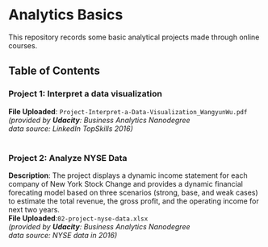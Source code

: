 # Analytics Basics
This repository records some basic analytical projects made through online courses.
## Table of Contents
### **Project 1: Interpret a data visualization** <br>
  **File Uploaded**: `Project-Interpret-a-Data-Visualization_WangyunWu.pdf` <br>
*(provided by **Udacity**: Business Analytics Nanodegree <br>
  data source: LinkedIn TopSkills 2016)* <br><br>
### **Project 2: Analyze NYSE Data** <br>
  **Description**: The project displays a dynamic income statement for each company of New York Stock Change and provides a dynamic financial forecating model based on three scenarios (strong, base, and weak cases) to estimate the total revenue, the gross profit, and the operating income for next two years. <br>
  **File Uploaded**:`02-project-nyse-data.xlsx` <br>
*(provided by **Udacity**: Business Analytics Nanodegree <br>
  data source: NYSE data in 2016)* <br>
